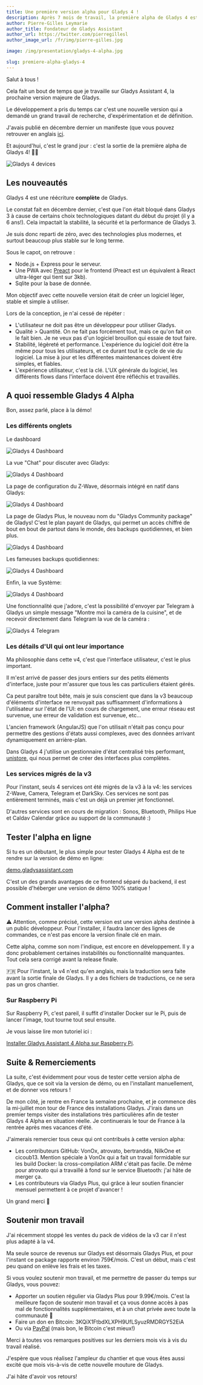 ```yaml
---
title: Une première version alpha pour Gladys 4 !
description: Après 7 mois de travail, la première alpha de Gladys 4 est enfin disponible. Retour sur les nouveautés, et les instructions d'installation de cette version.
author: Pierre-Gilles Leymarie
author_title: Fondateur de Gladys Assistant
author_url: https://twitter.com/pierregillesl
author_image_url: /fr/img/pierre-gilles.jpg

image: /img/presentation/gladys-4-alpha.jpg

slug: premiere-alpha-gladys-4
---
```


Salut à tous !

Cela fait un bout de temps que je travaille sur Gladys Assistant 4, la prochaine version majeure de Gladys.

Le développement a pris du temps car c'est une nouvelle version qui a demandé un grand travail de recherche, d'expérimentation et de définition.

J'avais publié en décembre dernier un manifeste (que vous pouvez retrouver en anglais [ici](https://docs.google.com/document/d/1zqH0vvIRICOiXsgJVHRanInBgJ8aoTWtnrNpyASW9b0/edit?usp=sharing).

Et aujourd'hui, c'est le grand jour : c'est la sortie de la première alpha de Gladys 4! 🍾🎉

<!--truncate-->

![Gladys 4 devices](../../../static/img/articles/fr/gladys-4-alpha/gladys-4-mockup-devices.jpg)

## Les nouveautés

Gladys 4 est une réécriture **complète** de Gladys.

Le constat fait en décembre dernier, c'est que l'on était bloqué dans Gladys 3 à cause de certains choix technologiques datant du début du projet (il y a 6 ans!). Cela impactait la stabilité, la sécurité et la performance de Gladys 3.

Je suis donc reparti de zéro, avec des technologies plus modernes, et surtout beaucoup plus stable sur le long terme.

Sous le capot, on retrouve :

- Node.js + Express pour le serveur.
- Une PWA avec [Preact](https://github.com/developit/preact/) pour le frontend (Preact est un équivalent à React ultra-léger qui tient sur 3kb).
- Sqlite pour la base de donnée.

Mon objectif avec cette nouvelle version était de créer un logiciel léger, stable et simple à utiliser.

Lors de la conception, je n'ai cessé de répéter :

- L'utilisateur ne doit pas être un développeur pour utiliser Gladys.
- Qualité > Quantité. On ne fait pas forcément tout, mais ce qu'on fait on le fait bien. Je ne veux pas d'un logiciel brouillon qui essaie de tout faire.
- Stabilité, légèreté et performance. L'expérience du logiciel doit être la même pour tous les utilisateurs, et ce durant tout le cycle de vie du logiciel. La mise à jour et les différentes maintenances doivent être simples, et fiables.
- L'expérience utilisateur, c'est la clé. L'UX générale du logiciel, les différents flows dans l'interface doivent être réfléchis et travaillés.

## A quoi ressemble Gladys 4 Alpha

Bon, assez parlé, place à la démo!

### Les différents onglets

Le dashboard

![Gladys 4 Dashboard](../../../static/img/articles/fr/gladys-4-alpha/dashboard.png)

La vue "Chat" pour discuter avec Gladys:

![Gladys 4 Dashboard](../../../static/img/articles/fr/gladys-4-alpha/chat.png)

La page de configuration du Z-Wave, désormais intégré en natif dans Gladys:

![Gladys 4 Dashboard](../../../static/img/articles/fr/gladys-4-alpha/zwave.png)

La page de Gladys Plus, le nouveau nom du "Gladys Community package" de Gladys! C'est le plan payant de Gladys, qui permet un accès chiffré de bout en bout de partout dans le monde, des backups quotidiennes, et bien plus.

![Gladys 4 Dashboard](../../../static/img/articles/fr/gladys-4-alpha/gladys-plus.png)

Les fameuses backups quotidiennes:

![Gladys 4 Dashboard](../../../static/img/articles/fr/gladys-4-alpha/backups.png)

Enfin, la vue Système:

![Gladys 4 Dashboard](../../../static/img/articles/fr/gladys-4-alpha/system.png)

Une fonctionnalité que j'adore, c'est la possibilité d'envoyer par Telegram à Gladys un simple message "Montre moi la caméra de la cuisine", et de recevoir directement dans Telegram la vue de la caméra :

![Gladys 4 Telegram](../../../static/img/articles/fr/gladys-4-alpha/telegram-image.jpg)

### Les détails d'UI qui ont leur importance

Ma philosophie dans cette v4, c'est que l'interface utilisateur, c'est le plus important.

Il m'est arrivé de passer des jours entiers sur des petits éléments d'interface, juste pour m'assurer que tous les cas particuliers étaient gérés.

Ca peut paraître tout bête, mais je suis conscient que dans la v3 beaucoup d'éléments d'interface ne renvoyait pas suffisamment d'informations à l'utilisateur sur l'état de l'UI: en cours de chargement, une erreur réseau est survenue, une erreur de validation est survenue, etc...

L'ancien framework (AngularJS) que l'on utilisait n'était pas conçu pour permettre des gestions d'états aussi complexes, avec des données arrivant dynamiquement en arrière-plan.

Dans Gladys 4 j'utilise un gestionnaire d'état centralisé très performant, [unistore](https://github.com/developit/unistore), qui nous permet de créer des interfaces plus complètes.

### Les services migrés de la v3

Pour l'instant, seuls 4 services ont été migrés de la v3 à la v4: les services Z-Wave, Camera, Telegram et DarkSky. Ces services ne sont pas entièrement terminés, mais c'est un déjà un premier jet fonctionnel.

D'autres services sont en cours de migration : Sonos, Bluetooth, Philips Hue et Caldav Calendar grâce au support de la communauté :)

## Tester l'alpha en ligne

Si tu es un débutant, le plus simple pour tester Gladys 4 Alpha est de te rendre sur la version de démo en ligne:

[demo.gladysassistant.com](https://demo.gladysassistant.com/dashboard)

C'est un des grands avantages de ce frontend séparé du backend, il est possible d'héberger une version de démo 100% statique !

## Comment installer l'alpha?

⚠️ Attention, comme précisé, cette version est une version alpha destinée à un public développeur. Pour l'installer, il faudra lancer des lignes de commandes, ce n'est pas encore la version finale clé en main.

Cette alpha, comme son nom l'indique, est encore en développement. Il y a donc probablement certaines instabilités ou fonctionnalité manquantes. Tout cela sera corrigé avant la release finale.

🇫🇷 Pour l'instant, la v4 n'est qu'en anglais, mais la traduction sera faite avant la sortie finale de Gladys. Il y a des fichiers de traductions, ce ne sera pas un gros chantier.

### Sur Raspberry Pi

Sur Raspberry Pi, c'est pareil, il suffit d'installer Docker sur le Pi, puis de lancer l'image, tout tourne tout seul ensuite.

Je vous laisse lire mon tutoriel ici :

[Installer Gladys Assistant 4 Alpha sur Raspberry Pi](/fr/docs/).

## Suite & Remerciements

La suite, c'est évidemment pour vous de tester cette version alpha de Gladys, que ce soit via la version de démo, ou en l'installant manuellement, et de donner vos retours !

De mon côté, je rentre en France la semaine prochaine, et je commence dès la mi-juillet mon tour de France des installations Gladys. J'irais dans un premier temps visiter des installations très particulières afin de tester Gladys 4 Alpha en situation réelle. Je continuerais le tour de France à la rentrée après mes vacances d'été.

J'aimerais remercier tous ceux qui ont contribués à cette version alpha:

- Les contributeurs GitHub: VonOx, atrovato, bertrandda, NilkOne et cicoub13. Mention spéciale à VonOx qui a fait un travail formidable sur les build Docker: la cross-compilation ARM c'était pas facile. De même pour atrovato qui a travaillé à fond sur le service Bluetooth: j'ai hâte de merger ça.
- Les contributeurs via Gladys Plus, qui grâce à leur soutien financier mensuel permettent à ce projet d'avancer !

Un grand merci 🙌

## Soutenir mon travail

J'ai récemment stoppé les ventes du pack de vidéos de la v3 car il n'est plus adapté à la v4.

Ma seule source de revenus sur Gladys est désormais Gladys Plus, et pour l'instant ce package rapporte environ 759€/mois. C'est un début, mais c'est peu quand on enlève les frais et les taxes.

Si vous voulez soutenir mon travail, et me permettre de passer du temps sur Gladys, vous pouvez:

- Apporter un soutien régulier via Gladys Plus pour 9.99€/mois. C'est la meilleure façon de soutenir mon travail et ça vous donne accès à pas mal de fonctionnalités supplémentaires, et à un chat privée avec toute la communauté 🙂
- Faire un don en Bitcoin: 3KQiX1FtbdXLXPH9UfLSyuzRMDRGY52EiA
- Ou via [PayPal](https://www.paypal.me/gladysassistant/20) (mais bon, le Bitcoin c'est mieux!)

Merci à toutes vos remarques positives sur les derniers mois vis à vis du travail réalisé.

J'espère que vous réalisez l'ampleur du chantier et que vous êtes aussi excité que mois vis-à-vis de cette nouvelle mouture de Gladys.

J'ai hâte d'avoir vos retours!

